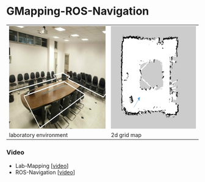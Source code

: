 # GMapping-ROS-Navigation

 <table align="center">
  <tr>
    <td><img src="https://github.com/Todd-Qi/GMapping-ROS-Navigation/blob/master/map/lab-map.jpg" width="480" height="270"></td>
    <td><img src="https://github.com/Todd-Qi/GMapping-ROS-Navigation/blob/master/map/lab-2d-grid-map.png" width="480" height="270"></td>
  </tr>
  <tr>
    <td>laboratory environment</td>
    <td>2d grid map</td>
  </tr>
</table>




### Video

+ Lab-Mapping [[video](https://www.bilibili.com/video/BV1Fz4y1C7Bq/)]
+ ROS-Navigation [[video](https://www.bilibili.com/video/BV1uZ4y1G7Q4/)]
